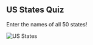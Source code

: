 ## US States Quiz

Enter the names of all 50 states!

![US States](https://www.dropbox.com/scl/fi/pr227p2zc1wo5v1qfdm4k/states.png?rlkey=78h0zrgig7x4193lfz4wydxoe&st=4thfck15&raw=1)